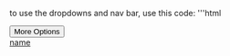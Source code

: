 to use the dropdowns and nav bar, use this code:
'''html
<!DOCTYPE html>
<html>
<head>
    <title>DropDown Skeleton</title>
    <link rel="stylesheet" href="https://csslib.altiesgamingstudios.com/Dropdown.css">
</head>
<body>
        <div class="navbar">
            <a href="{site location/url}>Always viewable link</a>
            <div class="dropdown">
                <button class="dropbtn" onclick="myFunction()">More Options
                    <i class="fa fa-caret-down"></i>
                </button>
                <div class="dropdown-content" id="myDropdown">
                    <a href="{site location/url}">name</a>
                </div>
            </div> 
        </div>
    <script>
        /* When the user clicks on the button, 
        toggle between hiding and showing the dropdown content */
        function myFunction() {
          document.getElementById("myDropdown").classList.toggle("show");
        }
        
        // Close the dropdown if the user clicks outside of it
        window.onclick = function(e) {
          if (!e.target.matches('.dropbtn')) {
          var myDropdown = document.getElementById("myDropdown");
            if (myDropdown.classList.contains('show')) {
              myDropdown.classList.remove('show');
            }
          }
        }
    </script>
</body>
</html>
'''
